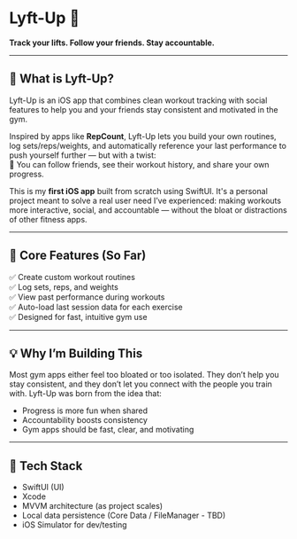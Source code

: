 # Lyft-Up 🚀  
**Track your lifts. Follow your friends. Stay accountable.**

---

## 📱 What is Lyft-Up?

Lyft-Up is an iOS app that combines clean workout tracking with social features to help you and your friends stay consistent and motivated in the gym.

Inspired by apps like **RepCount**, Lyft-Up lets you build your own routines, log sets/reps/weights, and automatically reference your last performance to push yourself further — but with a twist:  
👥 You can follow friends, see their workout history, and share your own progress.

This is my **first iOS app** built from scratch using SwiftUI. It's a personal project meant to solve a real user need I’ve experienced: making workouts more interactive, social, and accountable — without the bloat or distractions of other fitness apps.

---

## 🔧 Core Features (So Far)

✅ Create custom workout routines  
✅ Log sets, reps, and weights  
✅ View past performance during workouts  
✅ Auto-load last session data for each exercise  
✅ Designed for fast, intuitive gym use

---

## 💡 Why I’m Building This

Most gym apps either feel too bloated or too isolated. They don’t help you stay consistent, and they don’t let you connect with the people you train with. Lyft-Up was born from the idea that:

- Progress is more fun when shared  
- Accountability boosts consistency  
- Gym apps should be fast, clear, and motivating  

---

## 🧱 Tech Stack

- SwiftUI (UI)
- Xcode
- MVVM architecture (as project scales)
- Local data persistence (Core Data / FileManager - TBD)
- iOS Simulator for dev/testing




